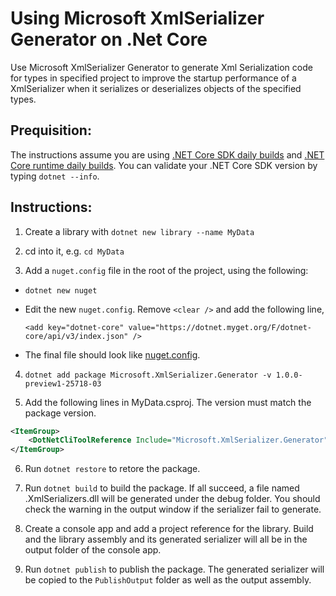 # Using Microsoft XmlSerializer Generator on .Net Core

Use Microsoft XmlSerializer Generator to generate Xml Serialization code for types in specified project to improve the startup performance of a XmlSerializer when it serializes or deserializes objects of the specified types.

## Prequisition:

The instructions assume you are using [.NET Core SDK daily builds](https://github.com/dotnet/cli#installers-and-binaries) and [.NET Core runtime daily builds](https://github.com/dotnet/core-setup#daily-builds). You can validate your .NET Core SDK version by typing `dotnet --info`.

## Instructions:

1. Create a library with `dotnet new library --name MyData`

1. cd into it, e.g. `cd MyData`

1.  Add a `nuget.config` file in the root of the project, using the following:
   * `dotnet new nuget`
   * Edit the new `nuget.config`. Remove `<clear />` and add the following line,
     
     `<add key="dotnet-core" value="https://dotnet.myget.org/F/dotnet-core/api/v3/index.json" />`
   * The final file should look like [nuget.config](nuget.config).

4. `dotnet add package Microsoft.XmlSerializer.Generator -v 1.0.0-preview1-25718-03`

4. Add the following lines in MyData.csproj. The version must match the package version.

  ```xml
  <ItemGroup>
      <DotNetCliToolReference Include="Microsoft.XmlSerializer.Generator" Version="1.0.0-preview1-25718-03" />
  </ItemGroup>
  ```

6. Run `dotnet restore` to retore the package.

6. Run `dotnet build` to build the package.
  If all succeed, a file named <AssemblyName>.XmlSerializers.dll will be generated under the debug folder. You should check the warning in the output window if the serializer fail to generate.

6. Create a console app and add a project reference for the library. Build and the library assembly and its generated serializer will all be in the output folder of the console app.

6. Run `dotnet publish` to publish the package.
  The generated serializer will be copied to the `PublishOutput` folder as well as the output assembly.
